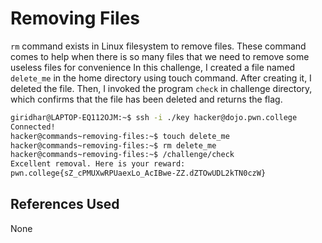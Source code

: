 # Removing Files
`rm` command exists in Linux filesystem to remove files. These command comes to help when there is so many files that we need to remove some useless files for convenience
	In this challenge, I created a file named `delete_me` in the home directory using touch command.
After creating it, I deleted the file. Then, I invoked the program `check` in challenge directory,
which confirms that the file has been deleted and returns the flag.

```bash
giridhar@LAPTOP-EQ112OJM:~$ ssh -i ./key hacker@dojo.pwn.college
Connected!
hacker@commands~removing-files:~$ touch delete_me
hacker@commands~removing-files:~$ rm delete_me
hacker@commands~removing-files:~$ /challenge/check
Excellent removal. Here is your reward:
pwn.college{sZ_cPMUXwRPUaexLo_AcIBwe-ZZ.dZTOwUDL2kTN0czW}
```

## References Used
None
